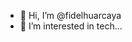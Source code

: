 - 👋 Hi, I’m @fidelhuarcaya
- 👀 I’m interested in tech...

<!---
fidelhuarcaya/fidelhuarcaya is a ✨ special ✨ repository because its `README.md` (this file) appears on your GitHub profile.
You can click the Preview link to take a look at your changes.
--->
